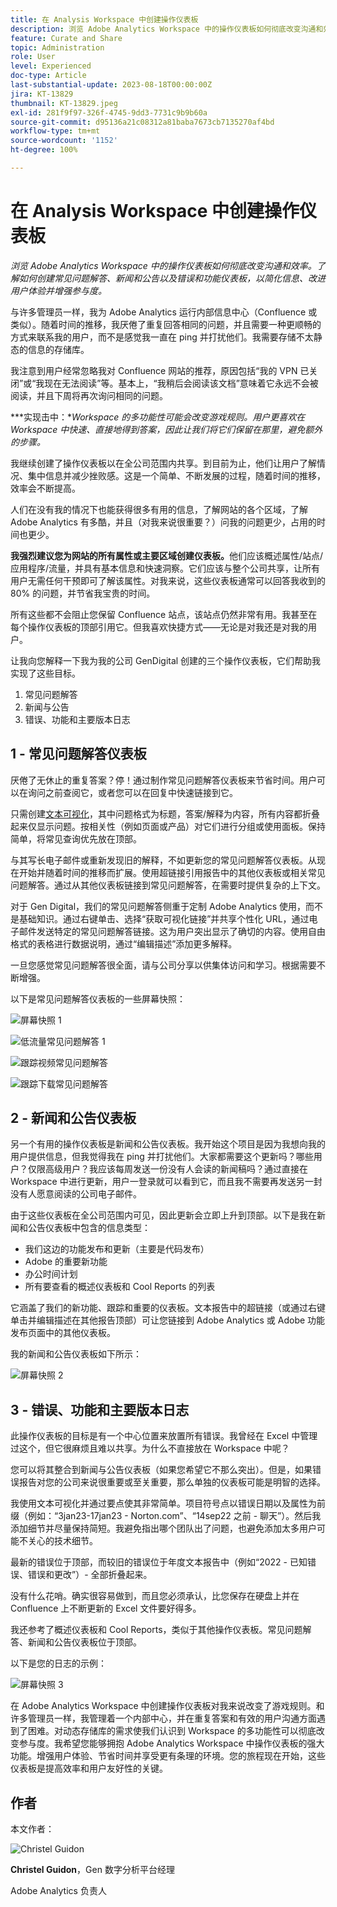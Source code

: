 ```yaml
---
title: 在 Analysis Workspace 中创建操作仪表板
description: 浏览 Adobe Analytics Workspace 中的操作仪表板如何彻底改变沟通和效率。
feature: Curate and Share
topic: Administration
role: User
level: Experienced
doc-type: Article
last-substantial-update: 2023-08-18T00:00:00Z
jira: KT-13829
thumbnail: KT-13829.jpeg
exl-id: 281f9f97-326f-4745-9dd3-7731c9b9b60a
source-git-commit: d95136a21c08312a81baba7673cb7135270af4bd
workflow-type: tm+mt
source-wordcount: '1152'
ht-degree: 100%

---
```


# 在 Analysis Workspace 中创建操作仪表板

_浏览 Adobe Analytics Workspace 中的操作仪表板如何彻底改变沟通和效率。了解如何创建常见问题解答、新闻和公告以及错误和功能仪表板，以简化信息、改进用户体验并增强参与度。_


与许多管理员一样，我为 Adobe Analytics 运行内部信息中心（Confluence 或类似）。随着时间的推移，我厌倦了重复回答相同的问题，并且需要一种更顺畅的方式来联系我的用户，而不是感觉我一直在 ping 并打扰他们。我需要存储不太静态的信息的存储库。

我注意到用户经常忽略我对 Confluence 网站的推荐，原因包括“我的 VPN 已关闭”或“我现在无法阅读”等。基本上，“我稍后会阅读该文档”意味着它永远不会被阅读，并且下周将再次询问相同的问题。

***实现击中：**Workspace 的多功能性可能会改变游戏规则。用户更喜欢在 Workspace 中快速、直接地得到答案，因此让我们将它们保留在那里，避免额外的步骤。*

我继续创建了操作仪表板以在全公司范围内共享。到目前为止，他们让用户了解情况、集中信息并减少挫败感。这是一个简单、不断发展的过程，随着时间的推移，效率会不断提高。

人们在没有我的情况下也能获得很多有用的信息，了解网站的各个区域，了解 Adobe Analytics 有多酷，并且（对我来说很重要？）问我的问题更少，占用的时间也更少。

**我强烈建议您为网站的所有属性或主要区域创建仪表板。**&#x200B;他们应该概述属性/站点/应用程序/流量，并具有基本信息和快速洞察。它们应该与整个公司共享，让所有用户无需任何干预即可了解该属性。对我来说，这些仪表板通常可以回答我收到的 80% 的问题，并节省我宝贵的时间。

所有这些都不会阻止您保留 Confluence 站点，该站点仍然非常有用。我甚至在每个操作仪表板的顶部引用它。但我喜欢快捷方式——无论是对我还是对我的用户。

让我向您解释一下我为我的公司 GenDigital 创建的三个操作仪表板，它们帮助我实现了这些目标。

1. 常见问题解答
1. 新闻与公告
1. 错误、功能和主要版本日志


## 1 - 常见问题解答仪表板

厌倦了无休止的重复答案？停！通过制作常见问题解答仪表板来节省时间。用户可以在询问之前查阅它，或者您可以在回复中快速链接到它。

只需创建[文本可视化](https://experienceleague.adobe.com/docs/analytics/analyze/analysis-workspace/visualizations/text.html)，其中问题格式为标题，答案/解释为内容，所有内容都折叠起来仅显示问题。按相关性（例如页面或产品）对它们进行分组或使用面板。保持简单，将常见查询优先放在顶部。

与其写长电子邮件或重新发现旧的解释，不如更新您的常见问题解答仪表板。从现在开始并随着时间的推移而扩展。使用超链接引用报告中的其他仪表板或相关常见问题解答。通过从其他仪表板链接到常见问题解答，在需要时提供复杂的上下文。

对于 Gen Digital，我们的常见问题解答侧重于定制 Adobe Analytics 使用，而不是基础知识。通过右键单击、选择“获取可视化链接”并共享个性化 URL，通过电子邮件发送特定的常见问题解答链接。这为用户突出显示了确切的内容。使用自由格式的表格进行数据说明，通过“编辑描述”添加更多解释。

一旦您感觉常见问题解答很全面，请与公司分享以供集体访问和学习。根据需要不断增强。

以下是常见问题解答仪表板的一些屏幕快照：

![屏幕快照 1](assets/screenshot-1_v2.png)

![低流量常见问题解答 1](assets/low-traffic-faq.png)

![跟踪视频常见问题解答](assets/track-video-faq.png)

![跟踪下载常见问题解答](assets/track-downloads-faq.png)

## 2 - 新闻和公告仪表板

另一个有用的操作仪表板是新闻和公告仪表板。我开始这个项目是因为我想向我的用户提供信息，但我觉得我在 ping 并打扰他们。大家都需要这个更新吗？哪些用户？仅限高级用户？我应该每周发送一份没有人会读的新闻稿吗？通过直接在 Workspace 中进行更新，用户一登录就可以看到它，而且我不需要再发送另一封没有人愿意阅读的公司电子邮件。

由于这些仪表板在全公司范围内可见，因此更新会立即上升到顶部。以下是我在新闻和公告仪表板中包含的信息类型：

- 我们这边的功能发布和更新（主要是代码发布）
- Adobe 的重要新功能
- 办公时间计划
- 所有要查看的概述仪表板和 Cool Reports 的列表

它涵盖了我们的新功能、跟踪和重要的仪表板。文本报告中的超链接（或通过右键单击并编辑描述在其他报告顶部）可让您链接到 Adobe Analytics 或 Adobe 功能发布页面中的其他仪表板。

我的新闻和公告仪表板如下所示：

![屏幕快照 2](assets/screenshot-2.png)

## 3 - 错误、功能和主要版本日志

此操作仪表板的目标是有一个中心位置来放置所有错误。我曾经在 Excel 中管理过这个，但它很麻烦且难以共享。为什么不直接放在 Workspace 中呢？

您可以将其整合到新闻与公告仪表板（如果您希望它不那么突出）。但是，如果错误报告对您的公司来说很重要或至关重要，那么单独的仪表板可能是明智的选择。

我使用文本可视化并通过要点使其非常简单。项目符号点以错误日期以及属性为前缀（例如：“3jan23-17jan23 - Norton.com”、“14sep22 之前 - 聊天”）。然后我添加细节并尽量保持简短。我避免指出哪个团队出了问题，也避免添加太多用户可能不关心的技术细节。

最新的错误位于顶部，而较旧的错误位于年度文本报告中（例如“2022 - 已知错误、错误和更改”）- 全部折叠起来。

没有什么花哨。确实很容易做到，而且您必须承认，比您保存在硬盘上并在 Confluence 上不断更新的 Excel 文件要好得多。

我还参考了概述仪表板和 Cool Reports，类似于其他操作仪表板。常见问题解答、新闻和公告仪表板位于顶部。

以下是您的日志的示例：

![屏幕快照 3](assets/screenshot-3.png)

在 Adobe Analytics Workspace 中创建操作仪表板对我来说改变了游戏规则。和许多管理员一样，我管理着一个内部中心，并在重复答案和有效的用户沟通方面遇到了困难。对动态存储库的需求使我们认识到 Workspace 的多功能性可以彻底改变参与度。我希望您能够拥抱 Adobe Analytics Workspace 中操作仪表板的强大功能。增强用户体验、节省时间并享受更有条理的环境。您的旅程现在开始，这些仪表板是提高效率和用户友好性的关键。

## 作者

本文作者：

![Christel Guidon](assets/Christel-Headshot-150.png)

**Christel Guidon**，Gen 数字分析平台经理

Adobe Analytics 负责人
